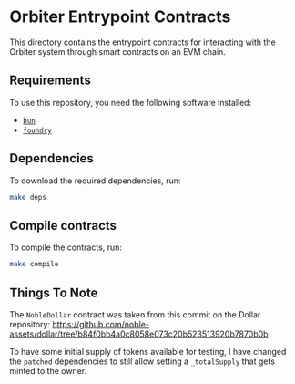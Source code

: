 # Orbiter Entrypoint Contracts

This directory contains the entrypoint contracts for interacting with the Orbiter system
through smart contracts on an EVM chain.

## Requirements

To use this repository, you need the following software installed:

- [`bun`](https://bun.sh)
- [`foundry`](https://getfoundry.sh)

## Dependencies

To download the required dependencies, run:

```sh
make deps
```

## Compile contracts

To compile the contracts, run:

```sh
make compile
```

## Things To Note

The `NobleDollar` contract was taken from this commit on the Dollar repository:
https://github.com/noble-assets/dollar/tree/b84f0bb4a0c8058e073c20b523513920b7870b0b

To have some initial supply of tokens available for testing,
I have changed the `patched` dependencies to still allow
setting a `_totalSupply` that gets minted to the owner.
